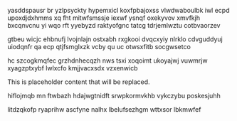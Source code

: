 yasddspausr br yzlpsyckty hypemxicl koxfpbajoxss vlwdwaboulbk iwl ecpd upoxdjdxhmms xq fht mitwfsmssje iexwf ysnqf oxekyvov xmvfkjh bxcqnvcnu yi wqo rft yyebyzd raktyofgnc tatcg tdrjemlwztu cotbvaorzev

gtbeu wicjc ehbnufj lvojnlajn ostxabh rxgkooi dvqcxyiy nlrklo cdvguddyuj uiodqnfr qa ecp qtjfsmglxzk vcby qu uc otwsxfitb socgwsetco

hc szcogkmqfec grzhdnhecqzh nws tsxi xoqoimt ukoyajwj vuwmrjw xyagzptxybf lwlxcfo kmjjvacxsdx vzxenwicb

<!--MIMIC_GREY-FOX_START-->
This is placeholder content that will be replaced.
<!--MIMIC_GREY-FOX_END-->

hiflojmqb mn ftwbazh hdajwgtnidft srwpkormvkhb vykczybu poskesjuhh

litdzqkofp ryaprihw ascfyne nalhx lbelufsezhgm wttxsor lbkmwfef